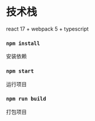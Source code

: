 # 技术栈

react 17 + webpack 5 + typescript

### `npm install`

安装依赖

### `npm start`

运行项目

### `npm run build`

打包项目
